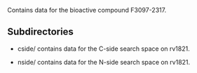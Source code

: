 Contains data for the bioactive compound F3097-2317.

## Subdirectories

- cside/ contains data for the C-side search space on rv1821.

- nside/ contains data for the N-side search space on rv1821.

